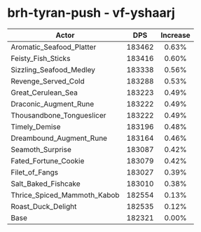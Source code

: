 # brh-tyran-push - vf-yshaarj
| Actor | DPS | Increase |
|---|:---:|:---:|
|Aromatic_Seafood_Platter|183462|0.63%|
|Feisty_Fish_Sticks|183416|0.60%|
|Sizzling_Seafood_Medley|183338|0.56%|
|Revenge_Served_Cold|183288|0.53%|
|Great_Cerulean_Sea|183223|0.49%|
|Draconic_Augment_Rune|183222|0.49%|
|Thousandbone_Tongueslicer|183222|0.49%|
|Timely_Demise|183196|0.48%|
|Dreambound_Augment_Rune|183164|0.46%|
|Seamoth_Surprise|183087|0.42%|
|Fated_Fortune_Cookie|183079|0.42%|
|Filet_of_Fangs|183027|0.39%|
|Salt_Baked_Fishcake|183010|0.38%|
|Thrice_Spiced_Mammoth_Kabob|182554|0.13%|
|Roast_Duck_Delight|182535|0.12%|
|Base|182321|0.00%|
